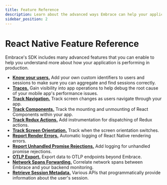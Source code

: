 ```yaml
---
title: Feature Reference
description: Learn about the advanced ways Embrace can help your application
sidebar_position: 2
---
```


# React Native Feature Reference

Embrace's SDK includes many advanced features that you can enable to help you understand more about
how your application is performing in production.

- [**Know your users.**](/react-native/features/identify-users/) Add your own custom identifiers to users and sessions to make sure you can aggregate and find sessions correctly.
- [**Traces.**](/react-native/features/traces/) Gain visibility into app operations to help debug the root cause of your mobile app's performance issues.
- [**Track Navigation.**](/react-native/features/navigation/) Track screen changes as users navigate through your app.
- [**Track Components.**](/react-native/features/components/) Track the mounting and unmounting of React Components within your app.
- [**Track Redux Actions.**](/react-native/features/redux-actions/) Add instrumentation for dispatching of Redux actions.
- [**Track Screen Orientation.**](/react-native/features/screen-orientation/) Track when the screen orientation switches.
- [**Report Render Errors.**](/react-native/features/render-errors) Automatic logging of React Native rendering errors.
- [**Report Unhandled Promise Rejections.**](/react-native/features/unhandled-promise-rejections/) Add logging for unhandled promise rejections.
- [**OTLP Export.**](/react-native/features/otlp) Export data to OTLP endpoints beyond Embrace.
- [**Network Spans Forwarding.**](/react-native/features/network-spans-forwarding) Correlate network spans between Embrace and your backend monitoring.
- [**Retrieve Session Metadata.**](/react-native/features/session-metadata) Various APIs that programmatically provide information about the user's session.